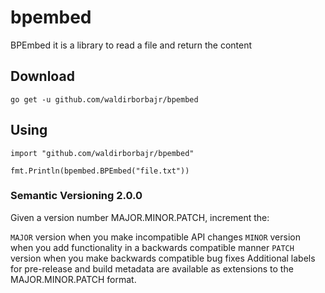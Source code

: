# bpembed

BPEmbed it is a library to read a file and return the content


## Download

```go get -u github.com/waldirborbajr/bpembed```

## Using
`
import "github.com/waldirborbajr/bpembed"
`

`
fmt.Println(bpembed.BPEmbed("file.txt"))
`

### Semantic Versioning 2.0.0

Given a version number MAJOR.MINOR.PATCH, increment the:

`MAJOR` version when you make incompatible API changes
`MINOR` version when you add functionality in a backwards compatible manner
`PATCH` version when you make backwards compatible bug fixes
Additional labels for pre-release and build metadata are available as extensions to the MAJOR.MINOR.PATCH format.
